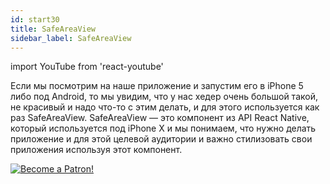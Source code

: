 ```yaml
---
id: start30
title: SafeAreaView
sidebar_label: SafeAreaView
---
```


import YouTube from 'react-youtube'

Если мы посмотрим на наше приложение и запустим его в iPhone 5 либо под Android, то мы увидим, что у нас хедер очень большой такой, не красивый и надо что-то с этим делать, и для этого используется как раз SafeAreaView. SafeAreaView — это компонент из API React Native, который используется под iPhone Х и мы понимаем, что нужно делать приложение и для этой целевой аудитории и важно стилизовать свои приложения используя этот компонент.

<YouTube videoId='8GwKno9vUyo' />

[![Become a Patron!](/img/logo/patreon.png)](https://www.patreon.com/bePatron?u=31769291)
